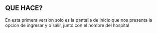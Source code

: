 QUE HACE?
-------------------------------------------------------------------------------------------------------------------------------------------
En esta primera version solo es la pantalla de inicio que nos presenta la opcion de ingresar y o salir, junto con el nombre del hospital
